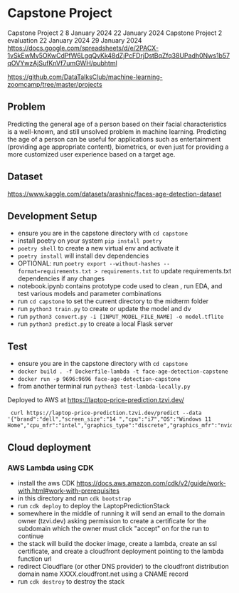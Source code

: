# Capstone Project

Capstone Project 2	8 January 2024	22 January 2024	
Capstone Project 2 evaluation	22 January 2024	29 January 2024
https://docs.google.com/spreadsheets/d/e/2PACX-1vSkEwMv5OKwCdPfW6LgqQvKk48dZjPcFDrjDstBqZfq38UPadh0Nws1b57qOVYwzAjSufKnVf7umGWH/pubhtml

https://github.com/DataTalksClub/machine-learning-zoomcamp/tree/master/projects

## Problem

Predicting the general age of a person based on their facial characteristics is a well-known, and still unsolved problem in machine learning. Predicting the age of a person can be useful for applications such as entertainment (providing age appropriate content), biometrics, or even just for providing a more customized user experience based on a target age.

## Dataset
https://www.kaggle.com/datasets/arashnic/faces-age-detection-dataset 

## Development Setup

- ensure you are in the capstone directory with `cd capstone`
- install poetry on your system `pip install poetry`
- `poetry shell` to create a new virtual env and activate it
- `poetry install` will install dev dependencies
- OPTIONAL: run `poetry export --without-hashes --format=requirements.txt > requirements.txt` to update requirements.txt dependencies if any changes
- notebook.ipynb contains prototype code used to clean , run EDA, and test various models and parameter combinations
- run `cd capstone` to set the current directory to the midterm folder
- run `python3 train.py` to create or update the model and dv
- run `python3 convert.py -i [INPUT_MODEL_FILE_NAME] -o model.tflite`
- run `python3 predict.py` to create a local Flask server

## Test

- ensure you are in the capstone directory with `cd capstone`
- `docker build . -f Dockerfile-lambda -t face-age-detection-capstone`
- `docker run -p 9696:9696 face-age-detection-capstone`
- from another terminal run `python3 test-lambda-locally.py`

Deployed to AWS at https://laptop-price-prediction.tzvi.dev/

```
 curl https://laptop-price-prediction.tzvi.dev/predict --data '{"brand":"dell","screen_size":"14 ","cpu":"i7","OS":"Windows 11 Home","cpu_mfr":"intel","graphics_type":"discrete","graphics_mfr":"nvidia","harddisk_gb":1000,"ram_gb":8}'
```

## Cloud deployment

### AWS Lambda using CDK

- install the aws CDK https://docs.aws.amazon.com/cdk/v2/guide/work-with.html#work-with-prerequisites
- in this directory and run `cdk bootstrap`
- run `cdk deploy` to deploy the LaptopPredictionStack
- somewhere in the middle of running it will send an email to the domain owner (tzvi.dev) asking permission to create a certificate for the subdomain which the owner must click "accept" on for the run to continue
- the stack will build the docker image, create a lambda, create an ssl certificate, and create a cloudfront deployment pointing to the lambda function url
- redirect Cloudflare (or other DNS provider) to the cloudfront distribution domain name XXXX.cloudfront.net using a CNAME record
- run `cdk destroy` to destroy the stack
